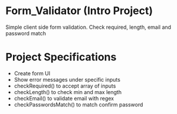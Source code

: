 # Form_Validator (Intro Project)
Simple client side form validation. Check required, length, email and password match
# Project Specifications
- Create form UI
- Show error messages under specific inputs
- checkRequired() to accept array of inputs
- checkLength() to check min and max length
- checkEmail() to validate email with regex
- checkPasswordsMatch() to match confirm password
